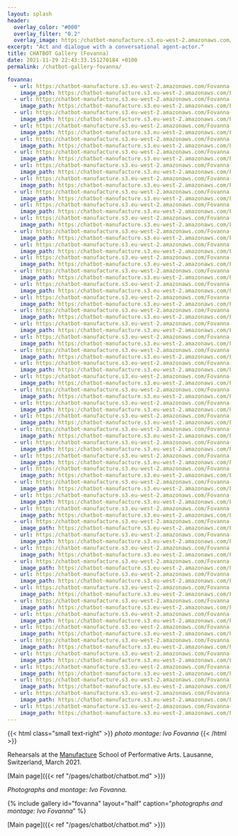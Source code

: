 ```yaml
---
layout: splash
header:
  overlay_color: "#000"
  overlay_filter: "0.2"
  overlay_image: https:/chatbot-manufacture.s3.eu-west-2.amazonaws.com/Fovanna-chatbot-2021-37.webp
excerpt: "Act and dialogue with a conversational agent-actor."
title: CHATBOT Gallery (Fovanna)
date: 2021-11-29 22:43:33.151270184 +0100 
permalink: /chatbot-gallery-fovanna/

fovanna:
  - url: https:/chatbot-manufacture.s3.eu-west-2.amazonaws.com/Fovanna-chatbot-2021-01.webp
    image_path: https:/chatbot-manufacture.s3.eu-west-2.amazonaws.com/Fovanna-chatbot-2021-01.low.webp
  - url: https:/chatbot-manufacture.s3.eu-west-2.amazonaws.com/Fovanna-chatbot-2021-02.webp
    image_path: https:/chatbot-manufacture.s3.eu-west-2.amazonaws.com/Fovanna-chatbot-2021-02.low.webp
  - url: https:/chatbot-manufacture.s3.eu-west-2.amazonaws.com/Fovanna-chatbot-2021-03.webp
    image_path: https:/chatbot-manufacture.s3.eu-west-2.amazonaws.com/Fovanna-chatbot-2021-03.low.webp
  - url: https:/chatbot-manufacture.s3.eu-west-2.amazonaws.com/Fovanna-chatbot-2021-05.webp
    image_path: https:/chatbot-manufacture.s3.eu-west-2.amazonaws.com/Fovanna-chatbot-2021-05.low.webp
  - url: https:/chatbot-manufacture.s3.eu-west-2.amazonaws.com/Fovanna-chatbot-2021-04.webp
    image_path: https:/chatbot-manufacture.s3.eu-west-2.amazonaws.com/Fovanna-chatbot-2021-04.low.webp
  - url: https:/chatbot-manufacture.s3.eu-west-2.amazonaws.com/Fovanna-chatbot-2021-06.webp
    image_path: https:/chatbot-manufacture.s3.eu-west-2.amazonaws.com/Fovanna-chatbot-2021-06.low.webp
  - url: https:/chatbot-manufacture.s3.eu-west-2.amazonaws.com/Fovanna-chatbot-2021-07.webp
    image_path: https:/chatbot-manufacture.s3.eu-west-2.amazonaws.com/Fovanna-chatbot-2021-07.low.webp
  - url: https:/chatbot-manufacture.s3.eu-west-2.amazonaws.com/Fovanna-chatbot-2021-08.webp
    image_path: https:/chatbot-manufacture.s3.eu-west-2.amazonaws.com/Fovanna-chatbot-2021-08.low.webp
  - url: https:/chatbot-manufacture.s3.eu-west-2.amazonaws.com/Fovanna-chatbot-2021-09.webp
    image_path: https:/chatbot-manufacture.s3.eu-west-2.amazonaws.com/Fovanna-chatbot-2021-09.low.webp
  - url: https:/chatbot-manufacture.s3.eu-west-2.amazonaws.com/Fovanna-chatbot-2021-10.webp
    image_path: https:/chatbot-manufacture.s3.eu-west-2.amazonaws.com/Fovanna-chatbot-2021-10.low.webp
  - url: https:/chatbot-manufacture.s3.eu-west-2.amazonaws.com/Fovanna-chatbot-2021-11.webp
    image_path: https:/chatbot-manufacture.s3.eu-west-2.amazonaws.com/Fovanna-chatbot-2021-11.low.webp
  - url: https:/chatbot-manufacture.s3.eu-west-2.amazonaws.com/Fovanna-chatbot-2021-12.webp
    image_path: https:/chatbot-manufacture.s3.eu-west-2.amazonaws.com/Fovanna-chatbot-2021-12.low.webp
  - url: https:/chatbot-manufacture.s3.eu-west-2.amazonaws.com/Fovanna-chatbot-2021-13.webp
    image_path: https:/chatbot-manufacture.s3.eu-west-2.amazonaws.com/Fovanna-chatbot-2021-13.low.webp
  - url: https:/chatbot-manufacture.s3.eu-west-2.amazonaws.com/Fovanna-chatbot-2021-15.webp
    image_path: https:/chatbot-manufacture.s3.eu-west-2.amazonaws.com/Fovanna-chatbot-2021-15.low.webp
  - url: https:/chatbot-manufacture.s3.eu-west-2.amazonaws.com/Fovanna-chatbot-2021-14.webp
    image_path: https:/chatbot-manufacture.s3.eu-west-2.amazonaws.com/Fovanna-chatbot-2021-14.low.webp
  - url: https:/chatbot-manufacture.s3.eu-west-2.amazonaws.com/Fovanna-chatbot-2021-16.webp
    image_path: https:/chatbot-manufacture.s3.eu-west-2.amazonaws.com/Fovanna-chatbot-2021-16.low.webp
  - url: https:/chatbot-manufacture.s3.eu-west-2.amazonaws.com/Fovanna-chatbot-2021-17.webp
    image_path: https:/chatbot-manufacture.s3.eu-west-2.amazonaws.com/Fovanna-chatbot-2021-17.low.webp
  - url: https:/chatbot-manufacture.s3.eu-west-2.amazonaws.com/Fovanna-chatbot-2021-18.webp
    image_path: https:/chatbot-manufacture.s3.eu-west-2.amazonaws.com/Fovanna-chatbot-2021-18.low.webp
  - url: https:/chatbot-manufacture.s3.eu-west-2.amazonaws.com/Fovanna-chatbot-2021-19.webp
    image_path: https:/chatbot-manufacture.s3.eu-west-2.amazonaws.com/Fovanna-chatbot-2021-19.low.webp
  - url: https:/chatbot-manufacture.s3.eu-west-2.amazonaws.com/Fovanna-chatbot-2021-20.webp
    image_path: https:/chatbot-manufacture.s3.eu-west-2.amazonaws.com/Fovanna-chatbot-2021-20.low.webp
  - url: https:/chatbot-manufacture.s3.eu-west-2.amazonaws.com/Fovanna-chatbot-2021-21.webp
    image_path: https:/chatbot-manufacture.s3.eu-west-2.amazonaws.com/Fovanna-chatbot-2021-21.low.webp
  - url: https:/chatbot-manufacture.s3.eu-west-2.amazonaws.com/Fovanna-chatbot-2021-24.webp
    image_path: https:/chatbot-manufacture.s3.eu-west-2.amazonaws.com/Fovanna-chatbot-2021-24.low.webp
  - url: https:/chatbot-manufacture.s3.eu-west-2.amazonaws.com/Fovanna-chatbot-2021-22.webp
    image_path: https:/chatbot-manufacture.s3.eu-west-2.amazonaws.com/Fovanna-chatbot-2021-22.low.webp
  - url: https:/chatbot-manufacture.s3.eu-west-2.amazonaws.com/Fovanna-chatbot-2021-23.webp
    image_path: https:/chatbot-manufacture.s3.eu-west-2.amazonaws.com/Fovanna-chatbot-2021-23.low.webp
  - url: https:/chatbot-manufacture.s3.eu-west-2.amazonaws.com/Fovanna-chatbot-2021-25.webp
    image_path: https:/chatbot-manufacture.s3.eu-west-2.amazonaws.com/Fovanna-chatbot-2021-25.low.webp
  - url: https:/chatbot-manufacture.s3.eu-west-2.amazonaws.com/Fovanna-chatbot-2021-27.webp
    image_path: https:/chatbot-manufacture.s3.eu-west-2.amazonaws.com/Fovanna-chatbot-2021-27.low.webp
  - url: https:/chatbot-manufacture.s3.eu-west-2.amazonaws.com/Fovanna-chatbot-2021-26.webp
    image_path: https:/chatbot-manufacture.s3.eu-west-2.amazonaws.com/Fovanna-chatbot-2021-26.low.webp
  - url: https:/chatbot-manufacture.s3.eu-west-2.amazonaws.com/Fovanna-chatbot-2021-28.webp
    image_path: https:/chatbot-manufacture.s3.eu-west-2.amazonaws.com/Fovanna-chatbot-2021-28.low.webp
  - url: https:/chatbot-manufacture.s3.eu-west-2.amazonaws.com/Fovanna-chatbot-2021-29.webp
    image_path: https:/chatbot-manufacture.s3.eu-west-2.amazonaws.com/Fovanna-chatbot-2021-29.low.webp
  - url: https:/chatbot-manufacture.s3.eu-west-2.amazonaws.com/Fovanna-chatbot-2021-30.webp
    image_path: https:/chatbot-manufacture.s3.eu-west-2.amazonaws.com/Fovanna-chatbot-2021-30.low.webp
  - url: https:/chatbot-manufacture.s3.eu-west-2.amazonaws.com/Fovanna-chatbot-2021-31.webp
    image_path: https:/chatbot-manufacture.s3.eu-west-2.amazonaws.com/Fovanna-chatbot-2021-31.low.webp
  - url: https:/chatbot-manufacture.s3.eu-west-2.amazonaws.com/Fovanna-chatbot-2021-32.webp
    image_path: https:/chatbot-manufacture.s3.eu-west-2.amazonaws.com/Fovanna-chatbot-2021-32.low.webp
  - url: https:/chatbot-manufacture.s3.eu-west-2.amazonaws.com/Fovanna-chatbot-2021-33.webp
    image_path: https:/chatbot-manufacture.s3.eu-west-2.amazonaws.com/Fovanna-chatbot-2021-33.low.webp
  - url: https:/chatbot-manufacture.s3.eu-west-2.amazonaws.com/Fovanna-chatbot-2021-34.webp
    image_path: https:/chatbot-manufacture.s3.eu-west-2.amazonaws.com/Fovanna-chatbot-2021-34.low.webp
  - url: https:/chatbot-manufacture.s3.eu-west-2.amazonaws.com/Fovanna-chatbot-2021-35.webp
    image_path: https:/chatbot-manufacture.s3.eu-west-2.amazonaws.com/Fovanna-chatbot-2021-35.low.webp
  - url: https:/chatbot-manufacture.s3.eu-west-2.amazonaws.com/Fovanna-chatbot-2021-36.webp
    image_path: https:/chatbot-manufacture.s3.eu-west-2.amazonaws.com/Fovanna-chatbot-2021-36.low.webp
  - url: https:/chatbot-manufacture.s3.eu-west-2.amazonaws.com/Fovanna-chatbot-2021-37.webp
    image_path: https:/chatbot-manufacture.s3.eu-west-2.amazonaws.com/Fovanna-chatbot-2021-37.low.webp
  - url: https:/chatbot-manufacture.s3.eu-west-2.amazonaws.com/Fovanna-chatbot-2021-38.webp
    image_path: https:/chatbot-manufacture.s3.eu-west-2.amazonaws.com/Fovanna-chatbot-2021-38.low.webp
  - url: https:/chatbot-manufacture.s3.eu-west-2.amazonaws.com/Fovanna-chatbot-2021-39.webp
    image_path: https:/chatbot-manufacture.s3.eu-west-2.amazonaws.com/Fovanna-chatbot-2021-39.low.webp
  - url: https:/chatbot-manufacture.s3.eu-west-2.amazonaws.com/Fovanna-chatbot-2021-40.webp
    image_path: https:/chatbot-manufacture.s3.eu-west-2.amazonaws.com/Fovanna-chatbot-2021-40.low.webp
  - url: https:/chatbot-manufacture.s3.eu-west-2.amazonaws.com/Fovanna-chatbot-2021-41.webp
    image_path: https:/chatbot-manufacture.s3.eu-west-2.amazonaws.com/Fovanna-chatbot-2021-41.low.webp
  - url: https:/chatbot-manufacture.s3.eu-west-2.amazonaws.com/Fovanna-chatbot-2021-42.webp
    image_path: https:/chatbot-manufacture.s3.eu-west-2.amazonaws.com/Fovanna-chatbot-2021-42.low.webp
  - url: https:/chatbot-manufacture.s3.eu-west-2.amazonaws.com/Fovanna-chatbot-2021-43.webp
    image_path: https:/chatbot-manufacture.s3.eu-west-2.amazonaws.com/Fovanna-chatbot-2021-43.low.webp
  - url: https:/chatbot-manufacture.s3.eu-west-2.amazonaws.com/Fovanna-chatbot-2021-46.webp
    image_path: https:/chatbot-manufacture.s3.eu-west-2.amazonaws.com/Fovanna-chatbot-2021-46.low.webp
  - url: https:/chatbot-manufacture.s3.eu-west-2.amazonaws.com/Fovanna-chatbot-2021-44.webp
    image_path: https:/chatbot-manufacture.s3.eu-west-2.amazonaws.com/Fovanna-chatbot-2021-44.low.webp
  - url: https:/chatbot-manufacture.s3.eu-west-2.amazonaws.com/Fovanna-chatbot-2021-45.webp
    image_path: https:/chatbot-manufacture.s3.eu-west-2.amazonaws.com/Fovanna-chatbot-2021-45.low.webp
  - url: https:/chatbot-manufacture.s3.eu-west-2.amazonaws.com/Fovanna-chatbot-2021-47.webp
    image_path: https:/chatbot-manufacture.s3.eu-west-2.amazonaws.com/Fovanna-chatbot-2021-47.low.webp
  - url: https:/chatbot-manufacture.s3.eu-west-2.amazonaws.com/Fovanna-chatbot-2021-48.webp
    image_path: https:/chatbot-manufacture.s3.eu-west-2.amazonaws.com/Fovanna-chatbot-2021-48.low.webp
---
```


{{< html class="small text-right" >}}
*photo montage: Ivo Fovanna*
{{< /html >}}

Rehearsals at the [Manufacture](https://www.manufacture.ch/) School of Performative Arts.
Lausanne, Switzerland, March 2021.

[Main page]({{< ref "/pages/chatbot/chatbot.md" >}})

*Photographs and montage: Ivo Fovanna.*

{% include gallery id="fovanna" layout="half" caption="*photographs and montage: Ivo Fovanna*" %}

[Main page]({{< ref "/pages/chatbot/chatbot.md" >}})
